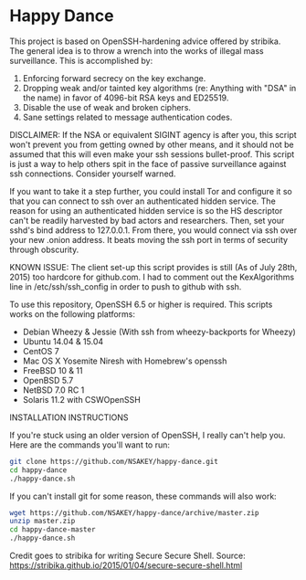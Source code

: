 Happy Dance
===================

This project is based on OpenSSH-hardening advice offered by stribika. The general idea is to throw a wrench into the works of illegal mass surveillance. This is accomplished by:

1. Enforcing forward secrecy on the key exchange.
2. Dropping weak and/or tainted key algorithms (re: Anything with "DSA" in the name) in favor of 4096-bit RSA keys and ED25519.
3. Disable the use of weak and broken ciphers.
4. Sane settings related to message authentication codes.

DISCLAIMER: If the NSA or equivalent SIGINT agency is after you, this script won't prevent you from getting owned by other means, and it should not be assumed that this will even make your ssh sessions bullet-proof. This script is just a way to help others spit in the face of passive surveillance against ssh connections. Consider yourself warned.

If you want to take it a step further, you could install Tor and configure it so that you can connect to ssh over an authenticated hidden service. The reason for using an authenticated hidden service is so the HS descriptor can't be readily harvested by bad actors and researchers. Then, set your sshd's bind address to 127.0.0.1. From there, you would connect via ssh over your new .onion address. It beats moving the ssh port in terms of security through obscurity.

KNOWN ISSUE: The client set-up this script provides is still (As of July 28th, 2015) too hardcore for github.com. I had to comment out the KexAlgorithms line in /etc/ssh/ssh_config in order to push to github with ssh. 

To use this repository, OpenSSH 6.5 or higher is required. This scripts works on the following platforms:

- Debian Wheezy & Jessie (With ssh from wheezy-backports for Wheezy)
- Ubuntu 14.04 & 15.04
- CentOS 7
- Mac OS X Yosemite Niresh with Homebrew's openssh
- FreeBSD 10 & 11
- OpenBSD 5.7
- NetBSD 7.0 RC 1
- Solaris 11.2 with CSWOpenSSH

INSTALLATION INSTRUCTIONS

If you're stuck using an older version of OpenSSH, I really can't help you. Here are the commands you'll want to run:

```sh
git clone https://github.com/NSAKEY/happy-dance.git
cd happy-dance
./happy-dance.sh
```

If you can't install git for some reason, these commands will also work:

```sh
wget https://github.com/NSAKEY/happy-dance/archive/master.zip 
unzip master.zip
cd happy-dance-master
./happy-dance.sh
```

Credit goes to stribika for writing Secure Secure Shell. Source: https://stribika.github.io/2015/01/04/secure-secure-shell.html
